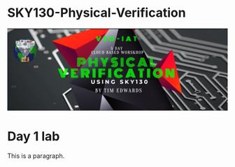 # SKY130-Physical-Verification

 <!DOCTYPE html>
<html>
<head>
<title>Page Title</title>
 <img src="https://github.com/hazwanh7/SKY130-Physical-Verification/blob/main/Workshop-Flyer.jpeg?raw=true" alt="Sky130 workshop" style="width:700px;"> 
</head>
<body>

<h1>Day 1 lab</h1>
<p>This is a paragraph.</p>

</body>
</html> 

